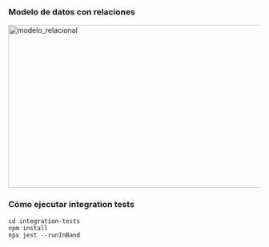 
### Modelo de datos con relaciones
<img width="960" height="326" alt="modelo_relacional" src="https://github.com/user-attachments/assets/8089a702-b945-4834-b627-bee8a5b07149" />

### Cómo ejecutar integration tests
```
cd integration-tests
npm install
npx jest --runInBand
```

